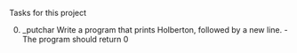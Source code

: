 Tasks for this project

0. _putchar
Write a program that prints Holberton, followed by a new line.
-The program should return 0
